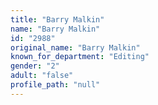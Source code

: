 ```yaml
---
title: "Barry Malkin"
name: "Barry Malkin"
id: "2988"
original_name: "Barry Malkin"
known_for_department: "Editing"
gender: "2"
adult: "false"
profile_path: "null"
---
```


